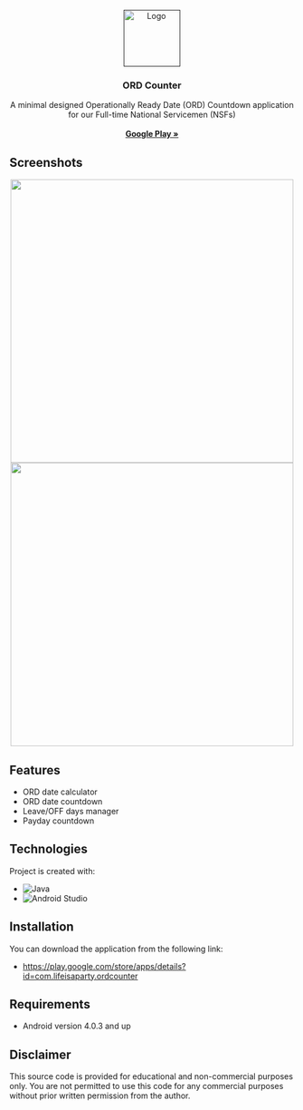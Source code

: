 <br />
<div align="center">
  <a href="">
    <img src="https://play-lh.googleusercontent.com/KrWtlVObe0-P3ginQMGvoqrwKEvbrwyCZpnCWqgZ2vcR0cdqV-N5CO9L8bfq4D-U2M0=w240-h480-rw" alt="Logo" width="100" height="100">
  </a>

  <h3 align="center">ORD Counter</h3>

  <p align="center">
    A minimal designed Operationally Ready Date (ORD) Countdown application for our Full-time National Servicemen (NSFs)
    <br />
	  <br />
    <a href="https://play.google.com/store/apps/details?id=com.lifeisaparty.ordcounter&hl=en_SG&gl=US"><strong>Google Play »</strong></a>
  </p>
</div>

## Screenshots
<div align="center">
	<a><img height=500 src="https://play-lh.googleusercontent.com/aVdDxay_GqVcPAG9RxPBOPtC92sC6ZxBuTfiQR4rtqWKxMGm_QAgkeRXADIozV5Z_g=w2560-h1440-rw"> <img height=500 src="https://play-lh.googleusercontent.com/xFrtNqxNiUGOe2mtVEntXuVVF0CoNQywZiQwjTz8U6_Ia19FUhqfsZkVZKqrDRMtl_1F=w2560-h1440-rw"></a>
</div>

## Features
* ORD date calculator
* ORD date countdown
* Leave/OFF days manager
* Payday countdown
	
## Technologies
Project is created with:
* ![Java](https://img.shields.io/badge/java-%23ED8B00.svg?style=for-the-badge&logo=openjdk&logoColor=white)
* ![Android Studio](https://img.shields.io/badge/Android%20Studio-3DDC84.svg?style=for-the-badge&logo=android-studio&logoColor=white)

## Installation
You can download the application from the following link:
* https://play.google.com/store/apps/details?id=com.lifeisaparty.ordcounter

## Requirements
* Android version 4.0.3 and up

## Disclaimer
This source code is provided for educational and non-commercial purposes only. You are not permitted to use this code for any commercial purposes without prior written permission from the author.
